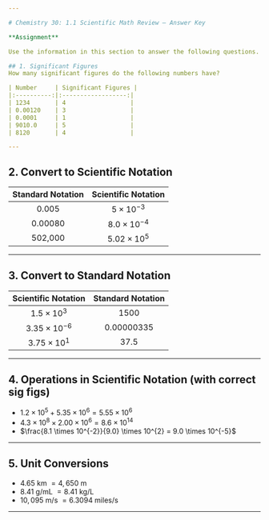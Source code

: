 ```yaml
---

# Chemistry 30: 1.1 Scientific Math Review — Answer Key

**Assignment**

Use the information in this section to answer the following questions. When finished, check your answers using the key provided below.

## 1. Significant Figures
How many significant figures do the following numbers have?

| Number     | Significant Figures |
|:----------:|:------------------:|
| 1234       | 4                  |
| 0.00120    | 3                  |
| 0.0001     | 1                  |
| 9010.0     | 5                  |
| 8120       | 4                  |

---
```


## 2. Convert to Scientific Notation

| Standard Notation | Scientific Notation |
|:-----------------:|:------------------:|
| 0.005             | $5 \times 10^{-3}$  |
| 0.00080           | $8.0 \times 10^{-4}$|
| 502,000           | $5.02 \times 10^{5}$|

---

## 3. Convert to Standard Notation

| Scientific Notation    | Standard Notation |
|:----------------------:|:----------------:|
| $1.5 \times 10^{3}$    | 1500             |
| $3.35 \times 10^{-6}$  | 0.00000335       |
| $3.75 \times 10^{1}$   | 37.5             |

---

## 4. Operations in Scientific Notation (with correct sig figs)

- $1.2 \times 10^{5} + 5.35 \times 10^{6} = 5.55 \times 10^{6}$
- $4.3 \times 10^{8} \times 2.00 \times 10^{6} = 8.6 \times 10^{14}$
- $\frac{8.1 \times 10^{-2}}{9.0} \times 10^{2} = 9.0 \times 10^{-5}$

---

## 5. Unit Conversions

- $4.65$ km $= 4,650$ m
- $8.41$ g/mL $= 8.41$ kg/L
- $10,095$ m/s $= 6.3094$ miles/s

---